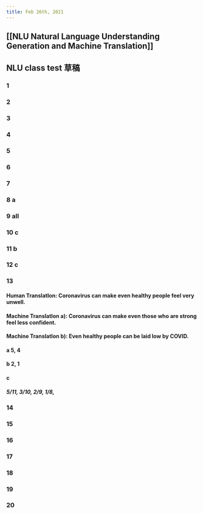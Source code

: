 ```yaml
---
title: Feb 26th, 2021
---
```


## [[NLU Natural Language Understanding Generation and Machine Translation]]
## NLU class test 草稿
### 1
### 2
### 3
### 4
### 5
### 6
### 7
### 8 a
### 9 all
### 10 c
### 11 b
### 12 c
### 13
#### Human Translatlon: Coronavirus can make even healthy people feel very unwell.
#### Machine Translatlon a): Coronavirus can make even those who are strong feel less confident.
#### Machine Translatlon b): Even healthy people can be laid low by COVID.
#### a 5, 4
#### b 2, 1
#### c
##### 5/11, 3/10, 2/9, 1/8,
### 14
### 15
### 16
### 17
### 18
### 19
### 20
